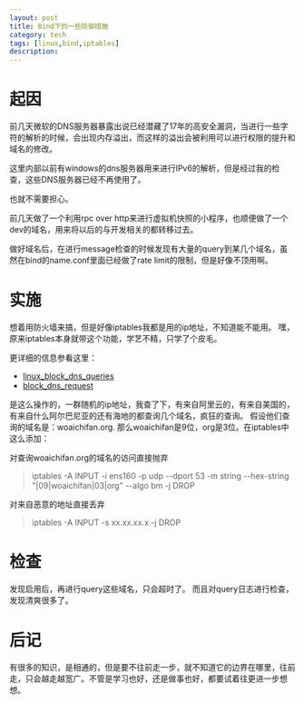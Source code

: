 ```yaml
---
layout: post
title: Bind下的一些防御措施
category: tech
tags: [linux,bind,iptables]
description: 
---
```


# 起因

前几天微软的DNS服务器暴露出说已经潜藏了17年的高安全漏洞，当进行一些字符的解析的时候，会出现内存溢出，而这样的溢出会被利用可以进行权限的提升和域名的修改。

这里内部以前有windows的dns服务器用来进行IPv6的解析，但是经过我的检查，这些DNS服务器已经不再使用了。

也就不需要担心。

前几天做了一个利用rpc over http来进行虚拟机快照的小程序，也顺便做了一个dev的域名，用来将以后的与开发相关的都转移过去。

做好域名后，在进行message检查的时候发现有大量的query到某几个域名，虽然在bind的name.conf里面已经做了rate limit的限制，但是好像不顶用啊。

# 实施

想着用防火墙来搞，但是好像iptables我都是用的ip地址，不知道能不能用。
嘿，原来iptables本身就带这个功能，学艺不精，只学了个皮毛。

更详细的信息参看这里：
- [linux_block_dns_queries](https://www.perturb.org/display/1186_Linux_Block_DNS_queries_for_specific_zone_with_IPTables.html)
- [block_dns_request](https://defragged.org/2020/05/20/tips-and-tricks-blocking-dns-requests-via-iptables/)

是这么操作的，一群随机的ip地址，我查了下，有来自阿里云的，有来自美国的，有来自什么阿尔巴尼亚的还有海地的都查询几个域名，疯狂的查询。
假设他们查询的域名是：woaichifan.org. 那么woaichifan是9位，org是3位。在iptables中这么添加：

对查询woaichifan.org的域名的访问直接抛弃
> iptables -A INPUT -i ens160 -p udp --dport 53 -m string --hex-string "|09|woaichifan|03|org" --algo bm -j DROP 

对来自恶意的地址直接丢弃
> iptables -A INPUT -s xx.xx.xx.x -j DROP


# 检查

发现启用后，再进行query这些域名，只会超时了。 而且对query日志进行检查，发现清爽很多了。

# 后记

有很多的知识，是相通的，但是要不往前走一步，就不知道它的边界在哪里，往前走，只会越走越宽广。不管是学习也好，还是做事也好，都要试着往更进一步想想。

